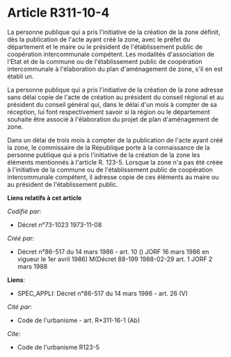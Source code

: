 # Article R311-10-4

La personne publique qui a pris l'initiative de la création de la zone définit, dès la publication de l'acte ayant créé la
zone, avec le préfet du département et le maire ou le président de l'établissement public de coopération intercommunale
compétent. Les modalités d'association de l'Etat et de la commune ou de l'établissement public de coopération intercommunale
à l'élaboration du plan d'aménagement de zone, s'il en est établi un.

La personne publique qui a pris l'initiative de la création de la zone adresse sans délai copie de l'acte de création au
président du conseil régional et au président du conseil général qui, dans le délai d'un mois à compter de sa réception, lui
font respectivement savoir si la région ou le département souhaite être associé à l'élaboration du projet de plan
d'aménagement de zone.

Dans un délai de trois mois à compter de la publication de l'acte ayant créé la zone, le commissaire de la République porte à
la connaissance de la personne publique qui a pris l'initiative de la création de la zone les éléments mentionnés à l'article
R. 123-5. Lorsque la zone n'a pas été créée à l'initiative de la commune ou de l'établissement public de coopération
intercommunale compétent, il adresse copie de ces éléments au maire ou au président de l'établissement public.

**Liens relatifs à cet article**

_Codifié par_:

  - Décret n°73-1023 1973-11-08

_Créé par_:

  - Décret n°86-517 du 14 mars 1986 - art. 10 () JORF 16 mars 1986 en vigueur le 1er avril 1986) M(Décret 88-199 1988-02-29 art. 1 JORF 2 mars 1988

**Liens**:

  - SPEC_APPLI: Décret n°86-517 du 14 mars 1986 - art. 26 (V)

_Cité par_:

  - Code de l'urbanisme - art. R*311-16-1 (Ab)

_Cite_:

  - Code de l'urbanisme R123-5
